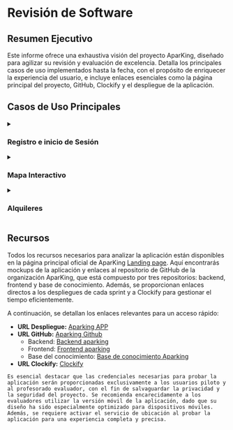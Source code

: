 # Revisión de Software

## Resumen Ejecutivo

Este informe ofrece una exhaustiva visión del proyecto AparKing, diseñado para agilizar su revisión y evaluación de excelencia. Detalla los principales casos de uso implementados hasta la fecha, con el propósito de enriquecer la experiencia del usuario, e incluye enlaces esenciales como la página principal del proyecto, GitHub, Clockify y el despliegue de la aplicación.

## Casos de Uso Principales

<details>
  <summary><h3>Registro e inicio de Sesión</h3></summary>

Los usuarios tienen la opción de registrarse o iniciar sesión, dependiendo de sus necesidades. El proceso de registro implica proporcionar información personal, mientras que el inicio de sesión solo requiere un correo electrónico y una contraseña. Después del registro, se enviará un código de confirmación al usuario.

![Pantalla de inicio](/img/start.png)

</details>

<details>
  <summary><h3>Mapa Interactivo</h3></summary>
  
  En la página principal, se destaca un mapa interactivo que visualiza la disponibilidad de aparcamientos. Los usuarios tienen la capacidad de ubicar aparcamientos y recibir instrucciones detalladas para llegar a ellos mediante Google Maps.

![Mapa interactivo](/img/interactive-map.png)

</details>

<details>
  <summary><h3>Alquileres</h3></summary>
  
  <details>
    <summary><h4>Lista de Garajes</h4></summary>
    
    Los usuarios tienen la opción de explorar una lista exhaustiva de aparcamientos privados disponibles para alquilar, con detalles completos y fechas de disponibilidad claramente especificadas. Además, se proporciona un filtro intuitivo para simplificar el proceso de búsqueda.

    ![Sección alquileres](/img/rental-page.png)

  </details>

  <details>
    <summary><h4>Reservar un Garaje</h4></summary>
       
    Los usuarios tienen la capacidad de reservar un aparcamiento, donde pueden especificar el método de pago y el período de tiempo deseado para la reserva.

    ![Formulario reserva](/img/rental-form.png)

  </details>
  <details>
    <summary><h4>Mis Reservas</h4></summary>
    
    Los usuarios tienen la posibilidad de consultar y administrar sus reservas en cualquier momento, brindándoles un control total sobre su experiencia de estacionamiento.

    ![Mis reservas](/img/my-rentals.png)

  </details>
  <details>
    <summary><h4>Publicar mi Garaje</h4></summary>
    
    Los usuarios pueden agregar sus propios espacios de estacionamiento para alquilar, proporcionando información detallada y fotos. Además, tienen la capacidad de editar esta información en cualquier momento, lo que les permite mantenerla actualizada según sea necesario.

    ![Formulario garajes](/img/garage-form.png)

  </details>
</details>

## Recursos

Todos los recursos necesarios para analizar la aplicación están disponibles en la página principal oficial de AparKing [Landing page](https://aparking-144153767.hubspotpagebuilder.eu/aparking). Aquí encontrarás mockups de la aplicación y enlaces al repositorio de GitHub de la organización AparKing, que está compuesto por tres repositorios: backend, frontend y base de conocimiento. Además, se proporcionan enlaces directos a los despliegues de cada sprint y a Clockify para gestionar el tiempo eficientemente.

A continuación, se detallan los enlaces relevantes para un acceso rápido:

- **URL Despliegue:** [Aparking APP](https://aparking-frontend.vercel.app/)
- **URL GitHub:** [Aparking Github](https://github.com/Aparking)
  - Backend: [Backend aparking](https://github.com/Aparking/AparKing_Backend)
  - Frontend: [Frontend aparking](https://github.com/Aparking/AparKing_Frontend)
  - Base del conocimiento: [Base de conocimiento Aparking](https://github.com/Aparking/BaseConocimiento)
- **URL Clockify:** [Clockify](https://app.clockify.me/shared/6644dbd5e993f07714a0c797)

`Es esencial destacar que las credenciales necesarias para probar la aplicación serán proporcionadas exclusivamente a los usuarios piloto y al profesorado evaluador, con el fin de salvaguardar la privacidad y la seguridad del proyecto. Se recomienda encarecidamente a los evaluadores utilizar la versión móvil de la aplicación, dado que su diseño ha sido especialmente optimizado para dispositivos móviles. Además, se requiere activar el servicio de ubicación al probar la aplicación para una experiencia completa y precisa.`
